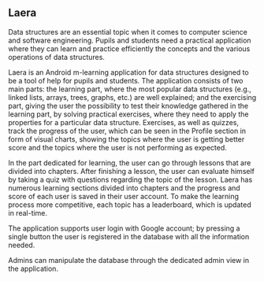 ## Laera
Data structures are an essential topic when it comes to computer science and software engineering. Pupils and students need a practical application where they can learn and practice efficiently the concepts and the various operations of data structures.

Laera is an Android m-learning application for data structures designed to be a tool of help for pupils and students. The application consists of two main parts: the learning part, where the most popular data structures (e.g., linked lists, arrays, trees, graphs, etc.) are well explained; and the exercising part, giving the user the possibility to test their knowledge gathered in the learning part, by solving practical exercises, where they need to apply the properties for a particular data structure. Exercises, as well as quizzes, track the progress of the user, which can be seen in the Profile section in form of visual charts, showing the topics where the user is getting better score and the topics where the user is not performing as expected.

In the part dedicated for learning, the user can go through lessons that are divided into chapters. After finishing a lesson, the user can evaluate himself by taking a quiz with questions regarding the topic of the lesson. Laera has numerous learning sections divided into chapters and the progress and score of each user is saved in their user account. To make the learning process more competitive, each topic has a leaderboard, which is updated in real-time.

The application supports user login with Google account; by pressing a single
button the user is registered in the database with all the information needed.

Admins can manipulate the database through the dedicated admin view in the
application.
